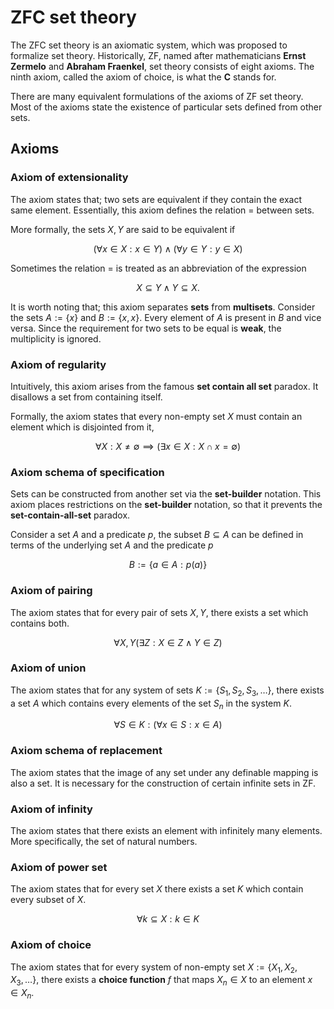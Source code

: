 # ZFC set theory

The ZFC set theory is an axiomatic system, which was proposed to formalize set theory. Historically, ZF,  named after mathematicians **Ernst Zermelo** and **Abraham Fraenkel**, set theory consists of eight axioms. The ninth axiom, called the axiom of choice, is what the **C** stands for.

There are many equivalent formulations of the axioms of ZF set theory. Most of the axioms state the existence of particular sets defined from other sets.

## Axioms

### Axiom of extensionality

The axiom states that; two sets are equivalent if they contain the exact same element. Essentially, this axiom defines the relation $=$ between sets.

More formally, the sets $X,Y$ are said to be equivalent if 

$$
(\forall x\in X : x\in Y)\land(\forall y\in Y : y\in X)
$$

Sometimes the relation $=$ is treated as an abbreviation of the expression 

$$X\subseteq Y\land Y\subseteq X.$$

It is worth noting that; this axiom separates **sets** from **multisets**. Consider the sets $A:=\{x\}$ and $B:=\{x,x\}$. Every element of $A$ is present in $B$ and vice versa. Since the requirement for two sets to be equal is  **weak**, the multiplicity is ignored.

### Axiom of regularity

Intuitively, this axiom arises from the famous **set contain all set** paradox. It disallows a set from containing itself.

Formally, the axiom states that every non-empty set $X$ must contain an element which is disjointed from it,

$$
\forall X : X\ne\emptyset\implies (\exists x\in X : X\cap x=\emptyset)
$$

### Axiom schema of specification

Sets can be constructed from another set via the **set-builder** notation. This axiom places restrictions on the **set-builder** notation, so that it prevents the **set-contain-all-set** paradox.


Consider a set $A$ and a predicate $p$, the subset $B\subseteq A$ can be defined in terms of the underlying set $A$ and the predicate $p$

$$B:=\{a\in A : p(a)\}$$

### Axiom of pairing

The axiom states that for every pair of sets $X,Y$, there exists a set which contains both.

$$\forall X, Y(\exists Z : X\in Z\land Y\in Z)$$

### Axiom of union

The axiom states that for any system of sets $K:=\{S_{1}, S_{2},S_{3},\ldots\}$, there exists a set $A$ which contains every elements of the set $S_{n}$ in the system $K$.

$$
\forall S\in K : (\forall x\in S : x\in A)
$$

### Axiom schema of replacement

The axiom states that the image of any set under any definable mapping is also a set. It is necessary for the construction of certain infinite sets in ZF. 

### Axiom of infinity

The axiom states that there exists an element with infinitely many elements. More specifically, the set of natural numbers.

### Axiom of power set

The axiom states that for every set $X$ there exists a set $K$ which contain every subset of $X$.

$$
\forall k\subseteq X : k\in K
$$

### Axiom of choice

The axiom states that for every system of non-empty set $X:=\{X_{1}, X_{2}, X_{3},\ldots\}$, there exists a **choice function** $f$ that maps $X_{n}\in X$ to an element $x\in X_{n}$. 
